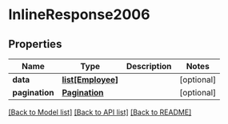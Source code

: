 # InlineResponse2006

## Properties
Name | Type | Description | Notes
------------ | ------------- | ------------- | -------------
**data** | [**list[Employee]**](Employee.md) |  | [optional] 
**pagination** | [**Pagination**](Pagination.md) |  | [optional] 

[[Back to Model list]](../README.md#documentation-for-models) [[Back to API list]](../README.md#documentation-for-api-endpoints) [[Back to README]](../README.md)



